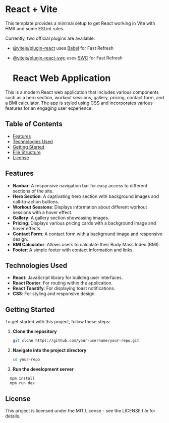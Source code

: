 # React + Vite

This template provides a minimal setup to get React working in Vite with HMR and some ESLint rules.

Currently, two official plugins are available:

- [@vitejs/plugin-react](https://github.com/vitejs/vite-plugin-react/blob/main/packages/plugin-react/README.md) uses [Babel](https://babeljs.io/) for Fast Refresh
- [@vitejs/plugin-react-swc](https://github.com/vitejs/vite-plugin-react-swc) uses [SWC](https://swc.rs/) for Fast Refresh

  # React Web Application

This is a modern React web application that includes various components such as a hero section, workout sessions, gallery, pricing, contact form, and a BMI calculator. The app is styled using CSS and incorporates various features for an engaging user experience.

## Table of Contents

- [Features](#features)
- [Technologies Used](#technologies-used)
- [Getting Started](#getting-started)
- [File Structure](#file-structure)
- [License](#license)

## Features

- **Navbar**: A responsive navigation bar for easy access to different sections of the site.
- **Hero Section**: A captivating hero section with background images and call-to-action buttons.
- **Workout Sessions**: Displays information about different workout sessions with a hover effect.
- **Gallery**: A gallery section showcasing images.
- **Pricing**: Displays various pricing cards with a background image and hover effects.
- **Contact Form**: A contact form with a background image and responsive design.
- **BMI Calculator**: Allows users to calculate their Body Mass Index (BMI).
- **Footer**: A simple footer with contact information and links.

## Technologies Used

- **React**: JavaScript library for building user interfaces.
- **React Router**: For routing within the application.
- **React Toastify**: For displaying toast notifications.
- **CSS**: For styling and responsive design.

## Getting Started

To get started with this project, follow these steps:

1. **Clone the repository**

   ```bash
   git clone https://github.com/your-username/your-repo.git
2. **Navigate into the project directory**

   ```bash
   cd your-repo

3. **Run the development server**

```bash
  npm install
  npm run dev
```

 ## License
This project is licensed under the MIT License - see the LICENSE file for details.
